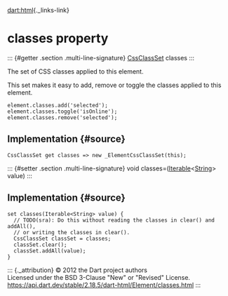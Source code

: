 [dart:html](../../dart-html/dart-html-library){._links-link}

classes property
================

::: {#getter .section .multi-line-signature}
[CssClassSet](../cssclassset-class) classes
:::

The set of CSS classes applied to this element.

This set makes it easy to add, remove or toggle the classes applied to
this element.

``` {.language-dart data-language="dart"}
element.classes.add('selected');
element.classes.toggle('isOnline');
element.classes.remove('selected');
```

Implementation {#source}
--------------

``` {.language-dart data-language="dart"}
CssClassSet get classes => new _ElementCssClassSet(this);
```

::: {#setter .section .multi-line-signature}
void
classes=([Iterable](../../dart-core/iterable-class)\<[String](../../dart-core/string-class)\>
value)
:::

Implementation {#source}
--------------

``` {.language-dart data-language="dart"}
set classes(Iterable<String> value) {
  // TODO(sra): Do this without reading the classes in clear() and addAll(),
  // or writing the classes in clear().
  CssClassSet classSet = classes;
  classSet.clear();
  classSet.addAll(value);
}
```

::: {._attribution}
© 2012 the Dart project authors\
Licensed under the BSD 3-Clause \"New\" or \"Revised\" License.\
<https://api.dart.dev/stable/2.18.5/dart-html/Element/classes.html>
:::
